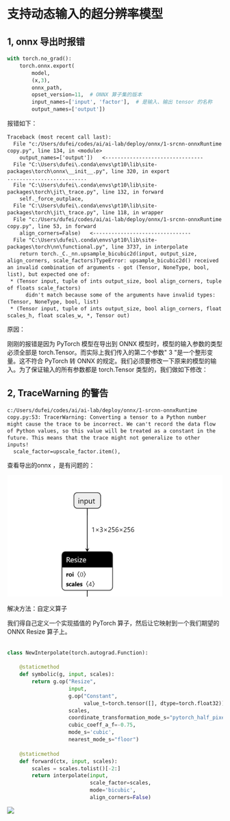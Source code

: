 
# 支持动态输入的超分辨率模型
## 1, onnx 导出时报错

~~~python
with torch.no_grad():
    torch.onnx.export(
        model,
        (x,3),
        onnx_path,
        opset_version=11,  # ONNX 算子集的版本
        input_names=['input', 'factor'],  # 是输入、输出 tensor 的名称
        output_names=['output'])
~~~
报错如下：
~~~
Traceback (most recent call last):
  File "c:/Users/dufei/codes/ai/ai-lab/deploy/onnx/1-srcnn-onnxRuntime copy.py", line 134, in <module>
    output_names=['output'])   <--------------------------------
  File "C:\Users\dufei\.conda\envs\pt10\lib\site-packages\torch\onnx\__init__.py", line 320, in export
..........................
  File "C:\Users\dufei\.conda\envs\pt10\lib\site-packages\torch\jit\_trace.py", line 132, in forward
    self._force_outplace,
  File "C:\Users\dufei\.conda\envs\pt10\lib\site-packages\torch\jit\_trace.py", line 118, in wrapper
  File "c:/Users/dufei/codes/ai/ai-lab/deploy/onnx/1-srcnn-onnxRuntime copy.py", line 53, in forward
    align_corners=False)   <--------------------------------
  File "C:\Users\dufei\.conda\envs\pt10\lib\site-packages\torch\nn\functional.py", line 3737, in interpolate
    return torch._C._nn.upsample_bicubic2d(input, output_size, align_corners, scale_factors)TypeError: upsample_bicubic2d() received an invalid combination of arguments - got (Tensor, NoneType, bool, list), but expected one of:
 * (Tensor input, tuple of ints output_size, bool align_corners, tuple of floats scale_factors)
      didn't match because some of the arguments have invalid types: (Tensor, NoneType, bool, list)
 * (Tensor input, tuple of ints output_size, bool align_corners, float scales_h, float scales_w, *, Tensor out)
~~~
原因：

刚刚的报错是因为 PyTorch 模型在导出到 ONNX 模型时，模型的输入参数的类型必须全部是 torch.Tensor。而实际上我们传入的第二个参数" 3 "是一个整形变量。这不符合 PyTorch 转 ONNX 的规定。我们必须要修改一下原来的模型的输入。为了保证输入的所有参数都是 torch.Tensor 类型的，我们做如下修改：

## 2,  TraceWarning 的警告

~~~
c:/Users/dufei/codes/ai/ai-lab/deploy/onnx/1-srcnn-onnxRuntime copy.py:53: TracerWarning: Converting a tensor to a Python number might cause the trace to be incorrect. We can't record the data flow of Python values, so this value will be treated as a constant in the future. This means that the trace might not generalize to other inputs!
  scale_factor=upscale_factor.item(),
~~~
查看导出的onnx ，是有问题的：

![](https://github.com/dufy29/ai-lab/blob/97ba75daffc5e8896b079174551e94a76c95f07f/pic/a.png)


解决方法：自定义算子

我们得自己定义一个实现插值的 PyTorch 算子，然后让它映射到一个我们期望的 ONNX Resize 算子上。

~~~python

class NewInterpolate(torch.autograd.Function): 
 
    @staticmethod 
    def symbolic(g, input, scales): 
        return g.op("Resize", 
                    input, 
                    g.op("Constant", 
                         value_t=torch.tensor([], dtype=torch.float32)), 
                    scales, 
                    coordinate_transformation_mode_s="pytorch_half_pixel", 
                    cubic_coeff_a_f=-0.75, 
                    mode_s='cubic', 
                    nearest_mode_s="floor") 
 
    @staticmethod 
    def forward(ctx, input, scales): 
        scales = scales.tolist()[-2:] 
        return interpolate(input, 
                           scale_factor=scales, 
                           mode='bicubic', 
                           align_corners=False)
~~~

![](https://pica.zhimg.com/v2-70b18914d71b8b1d63a3d0d417468cdd_720w.jpg?source=d16d100b)


